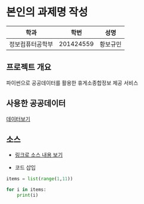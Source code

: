 # 본인의 과제명 작성

학과 | 학번 | 성명
---- | ---- | ---- 
정보컴퓨터공학부 |201424559 |황보규민


## 프로젝트 개요
파이썬으로 공공데이터를 활용한 휴게소종합정보 제공 서비스

## 사용한 공공데이터 
[데이터보기](https://github.com/ghkdqhrbals/computerSystem/blob/master/2.csv)

## 소스
* [링크로 소스 내용 보기](https://github.com/ghkdqhrbals/computerSystem/blob/master/a.py) 

* 코드 삽입
~~~python
items = list(range(1,11))

for i in items:
    print(i)
~~~
